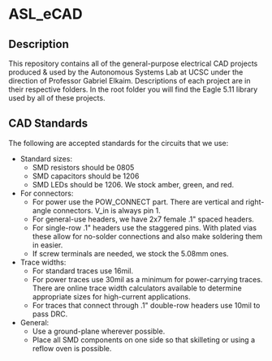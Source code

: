 # ASL_eCAD

## Description

This repository contains all of the general-purpose electrical CAD projects produced & used by the Autonomous Systems Lab at UCSC under the direction of Professor Gabriel Elkaim. Descriptions of each project are in their respective folders. In the root folder you will find the Eagle 5.11 library used by all of these projects.

## CAD Standards

The following are accepted standards for the circuits that we use:
 * Standard sizes:
   * SMD resistors should be 0805
   * SMD capacitors should be 1206
   * SMD LEDs should be 1206. We stock amber, green, and red.
 * For connectors:
   * For power use the POW_CONNECT part. There are vertical and right-angle connectors. V_in is always pin 1.
   * For general-use headers, we have 2x7 female .1" spaced headers.
   * For single-row .1" headers use the staggered pins. With plated vias these allow for no-solder connections and also make soldering them in easier.
   * If screw terminals are needed, we stock the 5.08mm ones.
 * Trace widths:
   * For standard traces use 16mil.
   * For power traces use 30mil as a minimum for power-carrying traces. There are online trace width calculators available to determine appropriate sizes for high-current applications.
   * For traces that connect through .1" double-row headers use 10mil to pass DRC.
 * General:
   * Use a ground-plane wherever possible.
   * Place all SMD components on one side so that skilleting or using a reflow oven is possible.